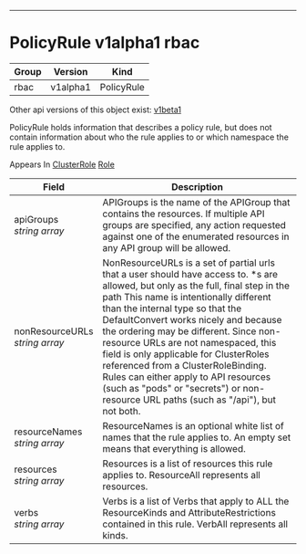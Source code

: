 

-----------
# PolicyRule v1alpha1 rbac



Group        | Version     | Kind
------------ | ---------- | -----------
rbac | v1alpha1 | PolicyRule




<aside class="notice">Other api versions of this object exist: <a href="#policyrule-v1beta1">v1beta1</a> </aside>


PolicyRule holds information that describes a policy rule, but does not contain information about who the rule applies to or which namespace the rule applies to.

<aside class="notice">
Appears In <a href="#clusterrole-v1alpha1">ClusterRole</a> <a href="#role-v1alpha1">Role</a> </aside>

Field        | Description
------------ | -----------
apiGroups <br /> *string array*  | APIGroups is the name of the APIGroup that contains the resources.  If multiple API groups are specified, any action requested against one of the enumerated resources in any API group will be allowed.
nonResourceURLs <br /> *string array*  | NonResourceURLs is a set of partial urls that a user should have access to.  *s are allowed, but only as the full, final step in the path This name is intentionally different than the internal type so that the DefaultConvert works nicely and because the ordering may be different. Since non-resource URLs are not namespaced, this field is only applicable for ClusterRoles referenced from a ClusterRoleBinding. Rules can either apply to API resources (such as "pods" or "secrets") or non-resource URL paths (such as "/api"),  but not both.
resourceNames <br /> *string array*  | ResourceNames is an optional white list of names that the rule applies to.  An empty set means that everything is allowed.
resources <br /> *string array*  | Resources is a list of resources this rule applies to.  ResourceAll represents all resources.
verbs <br /> *string array*  | Verbs is a list of Verbs that apply to ALL the ResourceKinds and AttributeRestrictions contained in this rule.  VerbAll represents all kinds.






